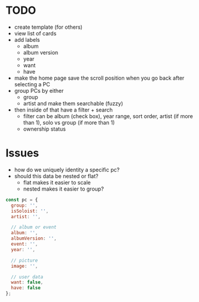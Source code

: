 # TODO

  - create template (for others)
- view list of cards
- add labels
  - album
  - album version
  - year
  - want
  - have
- make the home page save the scroll position when you go back after selecting a PC
- group PCs by either
    - group
    - artist
and make them searchable (fuzzy)
- then inside of that have a filter + search
    - filter can be album (check box), year range, sort order, artist (if more than 1), solo vs group (if more than 1)
    - ownership status 

# Issues

- how do we uniquely identity a specific pc?
- should this data be nested or flat?
  - flat makes it easier to scale
  - nested makes it easier to group?

```javascript
const pc = {
  group: '',
  isSoloist: '',
  artist: '',

  // album or event
  album: '',
  albumVersion: '',
  event: '',
  year: '',

  // picture
  image: '',

  // user data
  want: false,
  have: false
};
```
